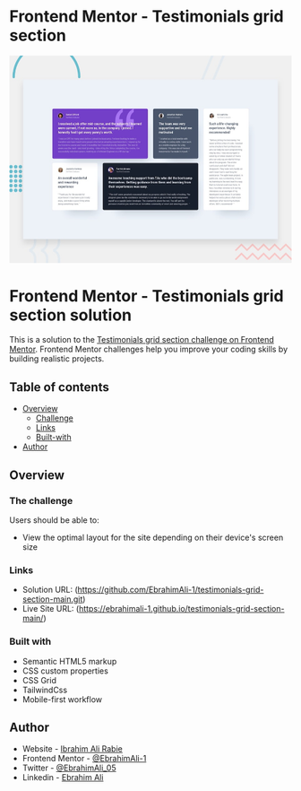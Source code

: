 # Frontend Mentor - Testimonials grid section

![Design preview for the Testimonials grid section coding challenge](./design/desktop-preview.jpg)

# Frontend Mentor - Testimonials grid section solution

This is a solution to the [Testimonials grid section challenge on Frontend Mentor](https://www.frontendmentor.io/challenges/testimonials-grid-section-Nnw6J7Un7). Frontend Mentor challenges help you improve your coding skills by building realistic projects.

## Table of contents

- [Overview](#overview)
  - [Challenge](#the-challenge)
  - [Links](#links)
  - [Built-with](#built-with)
- [Author](#author)

## Overview

### The challenge

Users should be able to:

- View the optimal layout for the site depending on their device's screen size

### Links

- Solution URL: (https://github.com/EbrahimAli-1/testimonials-grid-section-main.git)
- Live Site URL: (https://ebrahimali-1.github.io/testimonials-grid-section-main/)

### Built with

- Semantic HTML5 markup
- CSS custom properties
- CSS Grid
- TailwindCss
- Mobile-first workflow

## Author

- Website - [Ibrahim Ali Rabie](https://github.com/EbrahimAli-1)
- Frontend Mentor - [@EbrahimAli-1](https://www.frontendmentor.io/profile/EbrahimAli-1)
- Twitter - [@EbrahimAli_05](https://twitter.com/EbrahimAli_05)
- Linkedin - [Ebrahim Ali](https://www.linkedin.com/in/ebrahim-ali-jsdev)
